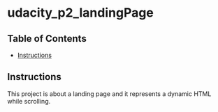 # udacity_p2_landingPage

## Table of Contents

* [Instructions](#instructions)

## Instructions

This project is about a landing page and it represents a dynamic HTML while scrolling.
